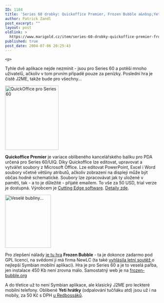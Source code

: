 ```yaml
---
ID: 1184
title: 'Series 60 drobky: Quickoffice Premier, Frozen Bubble a&nbsp;Yetisport pro mobily'
author: Patrick Zandl
post_excerpt: ""
layout: post
oldlink: >
  https://www.marigold.cz/item/series-60-drobky-quickoffice-premier-frozen-bubble-a-yetisport-pro-mobily
published: true
post_date: 2004-07-06 20:25:43
---
```

	<p>
Tyhle dvě aplikace nejde nezmínit - jsou pro Series 60 a potěší mnoho uživatelů, ačkoliv v tom prvním případě pouze za penízky. Poslední hra je čistě J2ME, takže bude pro všechny...</p>

<div class="rightbox">
<img src="/wp-content/uploads/20040706-quickoffice-s60.jpg" alt="QuickOffice pro Series 60" width="175" height="211" />
 </div>
<p>
<strong>Quickoffice Premier</strong> je variace oblíbeného kancelářského balíku pro PDA určená pro Series 60/UIQ. Díky Quickoffice lze editovat, upravovat a vytvářet soubory z Microsoft Office. Lze editovat PowerPoint, Excel i Word soubory včetně většiny atributů, ačkoliv zobrazení na displeji může být občas hodně schematické. Soubory lze zpracovávat jak ty uložené v paměti, tak - a to je důležité - přijaté emailem. To vše za 50 USD, trial verze je dostupná. Výrobcem je <a href="http://www.mobl.com/software/">Cutting Edge software</a>. <a href="http://my-symbian.com/7650/applications/applications.php?fldAuto=967&#038;faq=18">Detaily zde</a>.</p>

<div class="leftbox">  <img src="/wp-content/uploads/20040706-funbuble.jpg" alt="Veselé bubliny..." width="150" height="174" /></div>
	<p>
Pro zlepšení nálady <a href="http://www.newlc.com/article.php3?id_article=410">je tu hra</a> <strong>Frozen Bubble</strong> - ta je dokonce zadarmo pod GPL licencí, na svědomí ji má firma NewLC (ta také <a href="http://contest.newlc.com/">vyhlásila letní soutěž </a>o nejlepší Symbian mobilní aplikaci). Hra je pro Series 60 a je to veselá pařba, jen instalace 450 Kb není zrovna málo. Samostatný web je na <a class="spip_url" href="http://www.frozen-bubble.org/">frozen-bubble.org</a></p>
<p>
A do třetice už to není Symbian aplikace, ale klasický J2ME pro leckteré mobilní telefony. Oblibené <strong>Yeti hrátky</strong> (odpalování tučňáku atd) jsou už i na mobily, za 50 Kč s DPH <a href="http://www.redboss.cz/cz/shop_j2me/view_game.php?id=560&#038;PHPSESSID=449ca18f1db12c93041f279e08eb7590">u Redbossáků</a>.</p>
